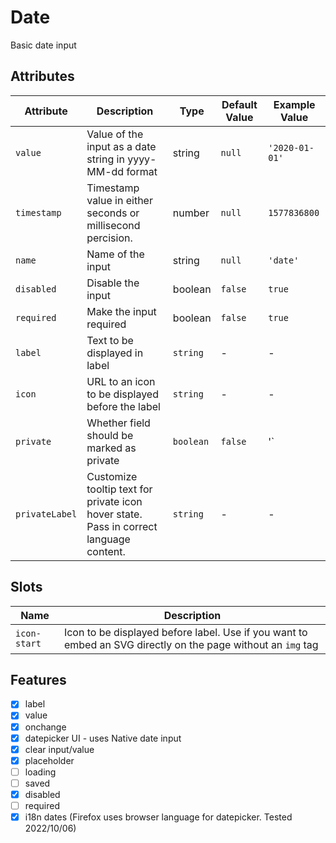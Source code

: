 # Date
Basic date input

## Attributes
| Attribute | Description | Type | Default Value | Example Value | 
| --------- | ----------- | ---- | ------------- | ------------- |
| `value` | Value of the input as a date string in yyyy-MM-dd format  | string | `null` | `'2020-01-01'` |
| `timestamp` | Timestamp value in either seconds or millisecond percision. | number | `null` | `1577836800` |
| `name` | Name of the input | string | `null` | `'date'` |
| `disabled` | Disable the input | boolean | `false` | `true` |
| `required` | Make the input required | boolean | `false` | `true` |
| `label`   | Text to be displayed in label | `string` | - | - |
| `icon`    | URL to an icon to be displayed before the label | `string` | - | - |
| `private` | Whether field should be marked as private | `boolean` | `false` | '<dt-label private>` |
| `privateLabel` | Customize tooltip text for private icon hover state. Pass in correct language content. | `string` | - | - |

## Slots
| Name | Description |
| ---- | ----------- |
| `icon-start` | Icon to be displayed before label. Use if you want to embed an SVG directly on the page without an `img` tag |

## Features
- [x] label
- [x] value
- [x] onchange
- [x] datepicker UI - uses Native date input
- [x] clear input/value
- [x] placeholder
- [ ] loading
- [ ] saved
- [x] disabled
- [ ] required
- [x] i18n dates (Firefox uses browser language for datepicker. Tested 2022/10/06)
